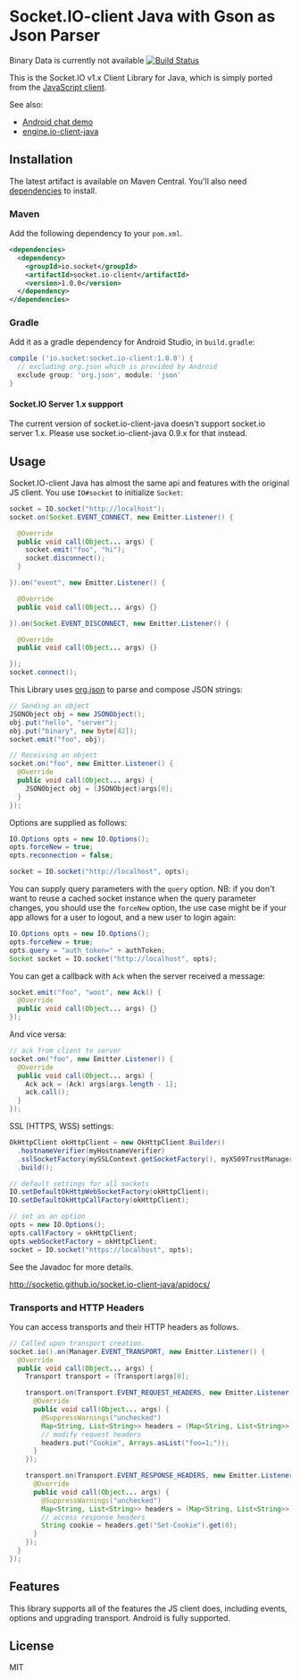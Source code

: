 # Socket.IO-client Java with Gson as Json Parser
Binary Data is currently not available
[![Build Status](https://travis-ci.org/socketio/socket.io-client-java.png?branch=master)](https://travis-ci.org/socketio/socket.io-client-java)

This is the Socket.IO v1.x Client Library for Java, which is simply ported from the [JavaScript client](https://github.com/socketio/socket.io-client).

See also:

- [Android chat demo](https://github.com/nkzawa/socket.io-android-chat)
- [engine.io-client-java](https://github.com/socketio/engine.io-client-java)

## Installation
The latest artifact is available on Maven Central. You'll also need [dependencies](http://socketio.github.io/socket.io-client-java/dependencies.html) to install.

### Maven
Add the following dependency to your `pom.xml`.

```xml
<dependencies>
  <dependency>
    <groupId>io.socket</groupId>
    <artifactId>socket.io-client</artifactId>
    <version>1.0.0</version>
  </dependency>
</dependencies>
```

### Gradle
Add it as a gradle dependency for Android Studio, in `build.gradle`:

```groovy
compile ('io.socket:socket.io-client:1.0.0') {
  // excluding org.json which is provided by Android
  exclude group: 'org.json', module: 'json'
}
```

#### Socket.IO Server 1.x suppport

The current version of socket.io-client-java doesn't support socket.io server 1.x.
Please use socket.io-client-java 0.9.x for that instead.

## Usage
Socket.IO-client Java has almost the same api and features with the original JS client. You use `IO#socket` to initialize `Socket`:

```java
socket = IO.socket("http://localhost");
socket.on(Socket.EVENT_CONNECT, new Emitter.Listener() {

  @Override
  public void call(Object... args) {
    socket.emit("foo", "hi");
    socket.disconnect();
  }

}).on("event", new Emitter.Listener() {

  @Override
  public void call(Object... args) {}

}).on(Socket.EVENT_DISCONNECT, new Emitter.Listener() {

  @Override
  public void call(Object... args) {}

});
socket.connect();
```

This Library uses [org.json](http://www.json.org/java/) to parse and compose JSON strings:

```java
// Sending an object
JSONObject obj = new JSONObject();
obj.put("hello", "server");
obj.put("binary", new byte[42]);
socket.emit("foo", obj);

// Receiving an object
socket.on("foo", new Emitter.Listener() {
  @Override
  public void call(Object... args) {
    JSONObject obj = (JSONObject)args[0];
  }
});
```

Options are supplied as follows:

```java
IO.Options opts = new IO.Options();
opts.forceNew = true;
opts.reconnection = false;

socket = IO.socket("http://localhost", opts);
```

You can supply query parameters with the `query` option. NB: if you don't want to reuse a cached socket instance when the query parameter changes, you should use the `forceNew` option, the use case might be if your app allows for a user to logout, and a new user to login again:

```java
IO.Options opts = new IO.Options();
opts.forceNew = true;
opts.query = "auth_token=" + authToken;
Socket socket = IO.socket("http://localhost", opts);
```

You can get a callback with `Ack` when the server received a message:

```java
socket.emit("foo", "woot", new Ack() {
  @Override
  public void call(Object... args) {}
});
```

And vice versa:

```java
// ack from client to server
socket.on("foo", new Emitter.Listener() {
  @Override
  public void call(Object... args) {
    Ack ack = (Ack) args[args.length - 1];
    ack.call();
  }
});
```

SSL (HTTPS, WSS) settings:

```java
OkHttpClient okHttpClient = new OkHttpClient.Builder()
  .hostnameVerifier(myHostnameVerifier)
  .sslSocketFactory(mySSLContext.getSocketFactory(), myX509TrustManager)
  .build();

// default settings for all sockets
IO.setDefaultOkHttpWebSocketFactory(okHttpClient);
IO.setDefaultOkHttpCallFactory(okHttpClient);

// set as an option
opts = new IO.Options();
opts.callFactory = okHttpClient;
opts.webSocketFactory = okHttpClient;
socket = IO.socket("https://localhost", opts);
```

See the Javadoc for more details.

http://socketio.github.io/socket.io-client-java/apidocs/

### Transports and HTTP Headers
You can access transports and their HTTP headers as follows.

```java
// Called upon transport creation.
socket.io().on(Manager.EVENT_TRANSPORT, new Emitter.Listener() {
  @Override
  public void call(Object... args) {
    Transport transport = (Transport)args[0];

    transport.on(Transport.EVENT_REQUEST_HEADERS, new Emitter.Listener() {
      @Override
      public void call(Object... args) {
        @SuppressWarnings("unchecked")
        Map<String, List<String>> headers = (Map<String, List<String>>)args[0];
        // modify request headers
        headers.put("Cookie", Arrays.asList("foo=1;"));
      }
    });

    transport.on(Transport.EVENT_RESPONSE_HEADERS, new Emitter.Listener() {
      @Override
      public void call(Object... args) {
        @SuppressWarnings("unchecked")
        Map<String, List<String>> headers = (Map<String, List<String>>)args[0];
        // access response headers
        String cookie = headers.get("Set-Cookie").get(0);
      }
    });
  }
});
```

## Features
This library supports all of the features the JS client does, including events, options and upgrading transport. Android is fully supported.

## License

MIT

